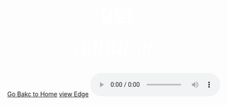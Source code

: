 <html>
 <head>
   <title>wow</title>
 </head>
  <body background="R.jpeg">
     <center><h1><font size="120"><font color="white"><u>get</u></font></font></h1></center>
      <center><h6><font size="10"><font color="white">github.io</font></font></h6></center>
   <a href="https://bulbuwad.github.io/New-WebSite/">Go Bakc to Home</a>
        <a href="//www.microsoft.com/">view Edge</a>
     <audio controls src="Rick Astley - Never Gonna Give You Up (Official Music Video).mp3">
       
  </body>
</html>


